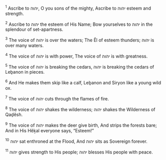 <sup>1</sup> Ascribe to יהוה, O you sons of the mighty, Ascribe to יהוה esteem and strength.

<sup>2</sup> Ascribe to יהוה the esteem of His Name; Bow yourselves to יהוה in the splendour of set-apartness.

<sup>3</sup> The voice of יהוה is over the waters; The Ĕl of esteem thunders; יהוה is over many waters.

<sup>4</sup> The voice of יהוה is with power, The voice of יהוה is with greatness.

<sup>5</sup> The voice of יהוה is breaking the cedars, יהוה is breaking the cedars of Leḇanon in pieces.

<sup>6</sup> And He makes them skip like a calf, Leḇanon and Siryon like a young wild ox.

<sup>7</sup> The voice of יהוה cuts through the flames of fire.

<sup>8</sup> The voice of יהוה shakes the wilderness; יהוה shakes the Wilderness of Qaḏĕsh.

<sup>9</sup> The voice of יהוה makes the deer give birth, And strips the forests bare; And in His Hĕḵal everyone says, “Esteem!”

<sup>10</sup> יהוה sat enthroned at the Flood, And יהוה sits as Sovereign forever.

<sup>11</sup> יהוה gives strength to His people; יהוה blesses His people with peace.

